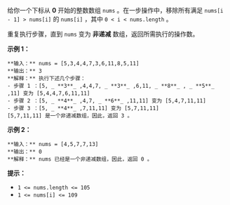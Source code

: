给你一个下标从 **0** 开始的整数数组 `nums` 。在一步操作中，移除所有满足 `nums[i - 1] > nums[i]` 的
`nums[i]` ，其中 `0 < i < nums.length` 。

重复执行步骤，直到 `nums` 变为 **非递减** 数组，返回所需执行的操作数。



**示例 1：**

    
    
    **输入：** nums = [5,3,4,4,7,3,6,11,8,5,11]
    **输出：** 3
    **解释：** 执行下述几个步骤：
    - 步骤 1 ：[5, _ **3**_ ,4,4,7, _ **3**_ ,6,11, _ **8**_ , _ **5**_ ,11] 变为 [5,4,4,7,6,11,11]
    - 步骤 2 ：[5, _ **4**_ ,4,7, _ **6**_ ,11,11] 变为 [5,4,7,11,11]
    - 步骤 3 ：[5, _ **4**_ ,7,11,11] 变为 [5,7,11,11]
    [5,7,11,11] 是一个非递减数组，因此，返回 3 。
    

**示例 2：**

    
    
    **输入：** nums = [4,5,7,7,13]
    **输出：** 0
    **解释：** nums 已经是一个非递减数组，因此，返回 0 。
    



**提示：**

  * `1 <= nums.length <= 105`
  * `1 <= nums[i] <= 109`

